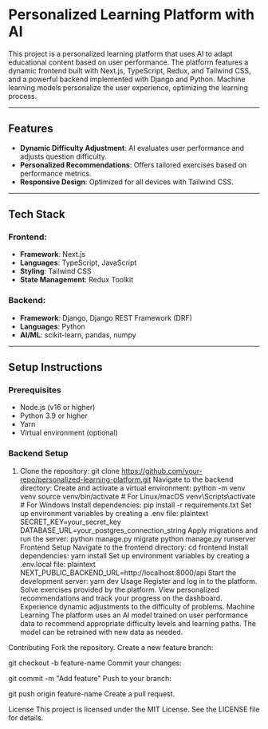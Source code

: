 # Personalized Learning Platform with AI

This project is a personalized learning platform that uses AI to adapt educational content based on user performance. The platform features a dynamic frontend built with Next.js, TypeScript, Redux, and Tailwind CSS, and a powerful backend implemented with Django and Python. Machine learning models personalize the user experience, optimizing the learning process.

---

## Features

- **Dynamic Difficulty Adjustment**: AI evaluates user performance and adjusts question difficulty.
- **Personalized Recommendations**: Offers tailored exercises based on performance metrics.
- **Responsive Design**: Optimized for all devices with Tailwind CSS.

---

## Tech Stack

### Frontend:
- **Framework**: Next.js
- **Languages**: TypeScript, JavaScript
- **Styling**: Tailwind CSS
- **State Management**: Redux Toolkit

### Backend:
- **Framework**: Django, Django REST Framework (DRF)
- **Languages**: Python
- **AI/ML**: scikit-learn, pandas, numpy

---

## Setup Instructions

### Prerequisites
- Node.js (v16 or higher)
- Python 3.9 or higher
- Yarn
- Virtual environment (optional)

### Backend Setup
1. Clone the repository:
   git clone https://github.com/your-repo/personalized-learning-platform.git
Navigate to the backend directory:
Create and activate a virtual environment:
python -m venv venv
source venv/bin/activate  # For Linux/macOS
venv\Scripts\activate     # For Windows
Install dependencies:
pip install -r requirements.txt
Set up environment variables by creating a .env file:
plaintext
SECRET_KEY=your_secret_key
DATABASE_URL=your_postgres_connection_string
Apply migrations and run the server:
python manage.py migrate
python manage.py runserver
Frontend Setup
Navigate to the frontend directory:
cd frontend
Install dependencies:
yarn install
Set up environment variables by creating a .env.local file:
plaintext
NEXT_PUBLIC_BACKEND_URL=http://localhost:8000/api
Start the development server:
yarn dev
Usage
Register and log in to the platform.
Solve exercises provided by the platform.
View personalized recommendations and track your progress on the dashboard.
Experience dynamic adjustments to the difficulty of problems.
Machine Learning
The platform uses an AI model trained on user performance data to recommend appropriate difficulty levels and learning paths. The model can be retrained with new data as needed.

Contributing
Fork the repository.
Create a new feature branch:

git checkout -b feature-name
Commit your changes:

git commit -m "Add feature"
Push to your branch:

git push origin feature-name
Create a pull request.

License
This project is licensed under the MIT License. See the LICENSE file for details.

